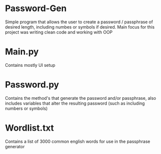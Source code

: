 # Password-Gen
Simple program that allows the user to create a password / passphrase of desired length, including numbes or symbols if desired. Main focus for this project was writing clean code and working with OOP

# Main.py
Contains mostly UI setup 

# Password.py
Contains the method's that generate the password and/or passphrase, also includes variables that alter the resulting password (such as including numbers or symbols)  

# Wordlist.txt
Contains a list of 3000 common english words for use in the passphrase generator
